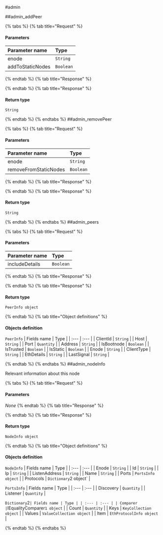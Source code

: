 #admin

##admin\_addPeer

 

{% tabs %}
{% tab title="Request" %}
#### **Parameters**

| Parameter name | Type |
| :--- | :--- |
| enode | `String` |
| addToStaticNodes | `Boolean` |
{% endtab %}
{% tab title="Response" %}

{% endtab %}
{% tab title="Response" %}

#### Return type
`String`

{% endtab %}
{% endtabs %}
##admin\_removePeer

 

{% tabs %}
{% tab title="Request" %}
#### **Parameters**

| Parameter name | Type |
| :--- | :--- |
| enode | `String` |
| removeFromStaticNodes | `Boolean` |
{% endtab %}
{% tab title="Response" %}

{% endtab %}
{% tab title="Response" %}

#### Return type
`String`

{% endtab %}
{% endtabs %}
##admin\_peers

 

{% tabs %}
{% tab title="Request" %}
#### **Parameters**

| Parameter name | Type |
| :--- | :--- |
| includeDetails | `Boolean` |
{% endtab %}
{% tab title="Response" %}

{% endtab %}
{% tab title="Response" %}

#### Return type
`PeerInfo object`

{% endtab %}
{% tab title="Object definitions" %}
#### Objects definition

`PeerInfo`
| Fields name | Type |
| :--- | :--- |
| ClientId | `String` |
| Host | `String` |
| Port | `Quantity` |
| Address | `String` |
| IsBootnode | `Boolean` |
| IsTrusted | `Boolean` |
| IsStatic | `Boolean` |
| Enode | `String` |
| ClientType | `String` |
| EthDetails | `String` |
| LastSignal | `String` |

{% endtab %}
{% endtabs %}
##admin\_nodeInfo

Relevant information about this node 

{% tabs %}
{% tab title="Request" %}
#### **Parameters**

_None_
{% endtab %}
{% tab title="Response" %}

{% endtab %}
{% tab title="Response" %}

#### Return type
`NodeInfo object`

{% endtab %}
{% tab title="Object definitions" %}
#### Objects definition

`NodeInfo`
| Fields name | Type |
| :--- | :--- |
| Enode | `String` |
| Id | `String` |
| Ip | `String` |
| ListenAddress | `String` |
| Name | `String` |
| Ports | `PortsInfo object` |
| Protocols | `Dictionary`2 object` |

`PortsInfo`
| Fields name | Type |
| :--- | :--- |
| Discovery | `Quantity` |
| Listener | `Quantity` |

`Dictionary`2`
| Fields name | Type |
| :--- | :--- |
| Comparer | `IEqualityComparer`1 object` |
| Count | `Quantity` |
| Keys | `KeyCollection object` |
| Values | `ValueCollection object` |
| Item | `EthProtocolInfo object` |

{% endtab %}
{% endtabs %}
